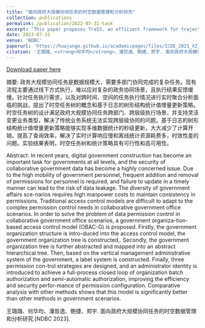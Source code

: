 ```yaml
---
title: "面向政府大规模协同任务的时空数据管理和分析研究"
collection: publications
permalink: /publication/2022-07-31-task
excerpt: 'This paper proposes TraSS, an efficient framework for trajectory similarity search in key-value data stores.'
date: 2023-07-31
venue: 'NDBC'
paperurl: 'https://huajunge.github.io/academicpages/files/ICDE_2021_XZ_cr_yl.pdf'
citation: '王璐璐、<strong>何华均</strong>、潘哲逸、鲍捷、郑宇. 面向政府大规模协同任务的时空数据管理和分析研究.'
---
```

[Download paper here]()

摘要: 政务大规模协同任务是数据规模大，需要多部门协同完成的复杂任务。现有流程主要通过线下方式执行，难以应对复杂的政务协同场景，且执行结果反馈缓慢。针对任务执行需求，以及对跨时间、空间的任务执行情况进行实时聚合分析面临的挑战，提出了时空任务树的概念和基于日志的树形结构统计值增量更新策略。时空任务树的设计满足政府大规模协同任务跨部门、跨层级执行场景，并支持灵活变更业务类型，解决了传统业务系统无法实现跨层级协同的问题。基于日志的树形结构统计值增量更新策略能够实现多维数据统计的秒级更新，大大减少了计算开销，提高了查询效率，解决了实时计算响应慢和离线统计资源耗费多，时效性差的问题。实验结果表明，时空任务树和统计策略具有可行性和高可用性。

Abstract: In recent years, digital government construction has become an important task for governments at all levels, and the security of collaborative government data has become a highly concerned issue. Due to the high mobility of government personnel, frequent addition and removal of permissions for personnel is required, and failure to update in a timely manner can lead to the risk of data leakage. The diversity of government affairs sce-narios requires high manpower costs to maintain consistency in permissions. Traditional access control models are difficult to adapt to the complex permission control needs in collaborative government office scenarios. In order to solve the problem of data permission control in collaborative government office scenarios, a government organiza-tion-based access control model (OBAC-G) is proposed. Firstly, the government organization structure is intro-duced into the access control model, the government organization tree is constructed,. Secondly, the government organization tree is further abstracted and mapped into an abstract hierarchical tree. Then, based on the vertical management administrative system of the government, a label system is constructed. Finally, three permission con-trol strategies are designed, and an administrator identity is introduced to achieve a full-process closed loop of organization batch authorization and semi-automatic authorization, improving the efficiency and security perfor-mance of permission configuration. Comparative analysis with other methods shows that this model is significantly better than other methods in government scenarios.

<!-- ![image-20220406191310694](https://huajunge.github.io/academicpages/images/trass.png) -->

王璐璐、何华均、潘哲逸、鲍捷、郑宇. 面向政府大规模协同任务的时空数据管理和分析研究.[NDBC 2023].
